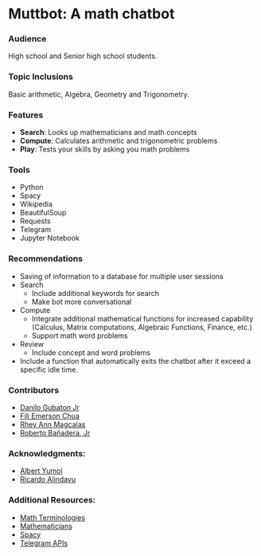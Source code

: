 # Muttbot: A math chatbot

### Audience
High school and Senior high school students.

### Topic Inclusions
Basic arithmetic, Algebra, Geometry and Trigonometry.

### Features

* **Search**: Looks up mathematicians and math concepts
* **Compute**: Calculates arithmetic and trigonometric problems
* **Play**: Tests your skills by asking you math problems

### Tools
* Python
* Spacy
* Wikipedia
* BeautifulSoup
* Requests
* Telegram
* Jupyter Notebook

### Recommendations
* Saving of information to a database for multiple user sessions
* Search 
  * Include additional keywords for search
  * Make bot more conversational
* Compute
  * Integrate additional mathematical functions for increased capability (Calculus, Matrix computations, Algebraic Functions, Finance, etc.)
  * Support math word problems
* Review
  * Include concept and word problems 
* Include a function that automatically exits the chatbot after it exceed a specific idle time.

### Contributors
* [Danilo Gubaton Jr](https://www.linkedin.com/in/dcgubatonjr/)
* [Fili Emerson Chua](https://www.linkedin.com/in/fili-emerson-chua/)
* [Rhey Ann Magcalas](https://www.linkedin.com/in/rhey-ann-magcalas-47541490/)
* [Roberto Bañadera, Jr](https://www.linkedin.com/in/robertobanaderajr/)

### Acknowledgments:
* [Albert Yumol](https://www.linkedin.com/in/albertyumol/)
* [Ricardo Alindayu](https://www.linkedin.com/in/rcalindayu/)

### Additional Resources:
* [Math Terminologies](https://www.storyofmathematics.com/glossary.html)
* [Mathematicians](https://famous-mathematicians.com/list/)
* [Spacy](https://spacy.io/)
* [Telegram APIs](https://core.telegram.org/bots)
